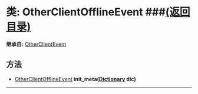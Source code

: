 # 类: OtherClientOfflineEvent ###[(返回目录)](README.md)  
  
**继承自:** [OtherClientEvent](OtherClientEvent.md)  
  
## 方法 
  
- [OtherClientOfflineEvent](OtherClientOfflineEvent.md) **init_meta([Dictionary](https://docs.godotengine.org/en/latest/classes/class_dictionary.html) dic)**  
  
---  
  

